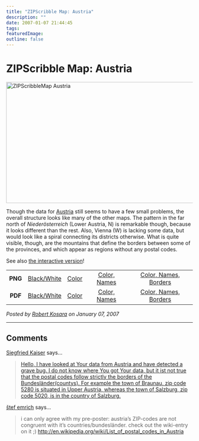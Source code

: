 ```yaml
---
title: "ZIPScribble Map: Austria"
description: ""
date: 2007-01-07 21:44:45
tags: 
featuredImage: 
outline: false
---
```


# ZIPScribble Map: Austria

<a href="/media/attachments/ZIPScribbleMaps/ZIPScribbleMap-Austria-color-names-borders.png" target="_blank" rel="slb_off"><img title="ZIPScribbleMap Austria" src="https://media.eagereyes.org/media/attachments/cribbleMap-Austria-color-names-borders-thumb.jpg" alt="ZIPScribbleMap Austria" width="600" height="326" border="0" /></a>

Though the data for <a href="http://en.wikipedia.org/wiki/Austria">Austria</a> still seems to have a few small problems, the overall structure looks like many of the other maps. The pattern in the far north of <em>Niederösterreich</em> (Lower Austria, N) is remarkable though, because it looks different than the rest. Also, Vienna (W) is lacking some data, but would look like a spiral connecting its districts otherwise. What is quite visible, though, are the mountains that define the borders between some of the provinces, and which appear as regions without any postal codes.

See also <a href="/zipscribble-maps/interactive-zipscribble-map#AT">the interactive version</a>!

<table width="80%" border="0" align="center">
<tbody>
<tr>
<td align="center"><strong>PNG</strong></td>
<td align="center"><a href="/media/attachments/ZIPScribbleMaps/ZIPScribbleMap-Austria.png" target="_blank" rel="slb_off">Black/White</a></td>
<td align="center"><a href="/media/attachments/ZIPScribbleMaps/ZIPScribbleMap-Austria-color.png" target="_blank" rel="slb_off">Color</a></td>
<td align="center"><a href="/media/attachments/ZIPScribbleMaps/ZIPScribbleMap-Austria-color-names.png" target="_blank" rel="slb_off">Color, Names</a></td>
<td align="center"><a href="/media/attachments/ZIPScribbleMaps/ZIPScribbleMap-Austria-color-names-borders.png" target="_blank" rel="slb_off">Color, Names, Borders</a></td>
</tr>
<tr>
<td align="center"><strong>PDF</strong></td>
<td align="center"><a href="/media/attachments/ZIPScribbleMaps/ZIPScribbleMap-Austria.pdf" target="_blank">Black/White</a></td>
<td align="center"><a href="/media/attachments/ZIPScribbleMaps/ZIPScribbleMap-Austria-color.pdf" target="_blank">Color </a></td>
<td align="center"><a href="/media/attachments/ZIPScribbleMaps/ZIPScribbleMap-Austria-color-names.pdf" target="_blank">Color, Names</a></td>
<td align="center"><a href="/media/attachments/ZIPScribbleMaps/ZIPScribbleMap-Austria-color-names-borders.pdf" target="_blank">Color, Names, Borders</a></td>
</tr>
</tbody>
</table>


_Posted by <a href="/about">Robert Kosara</a> on January 07, 2007_


<aside class="comments">

---
## Comments

<a href="http://skaiser.at" rel="nofollow noopener" target="_blank">Siegfried Kaiser</a> says…
>	<a href="" title="ZIPScribbleMap: Austria" rel="nofollow">
>	Hello, 
>	I have looked at Your data from Austria and have detected a grave bug. I do not know where You got Your data, but it ist not true that the postal codes follow strictly the borders of the Bundesländer(countys).
>	For example the town of Braunau, zip code 5280 is situated in Upper Austria, whereas the town of Salzburg, zip code 5020, is in the country of Salzburg.

<a href="http://www.trbuh.net" rel="nofollow noopener" target="_blank">štef emrich</a> says…
>	i can only agree with my pre-poster:
>	austria’s ZIP-codes are not congruent with it’s countries/bundesländer. check out the wiki-entry on it ;)
>	http://en.wikipedia.org/wiki/List_of_postal_codes_in_Austria

</aside>

